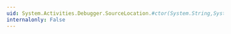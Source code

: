 ```yaml
---
uid: System.Activities.Debugger.SourceLocation.#ctor(System.String,System.Int32)
internalonly: False
---
```

